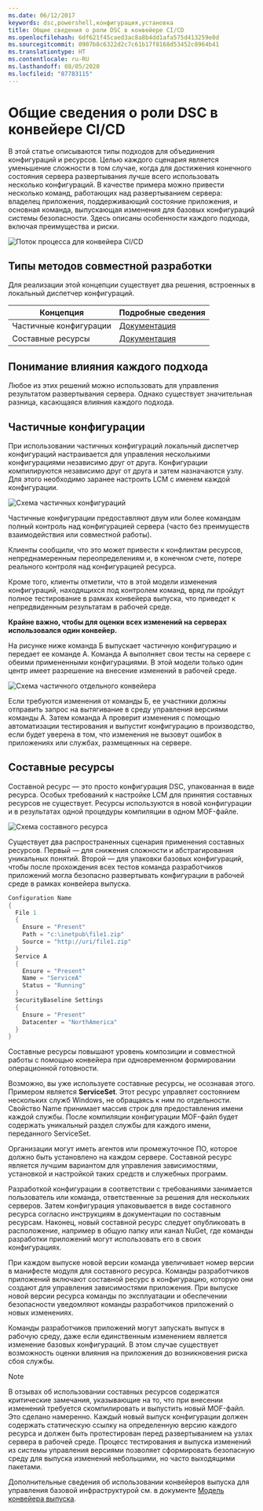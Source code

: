 ```yaml
---
ms.date: 06/12/2017
keywords: dsc,powershell,конфигурация,установка
title: Общие сведения о роли DSC в конвейере CI/CD
ms.openlocfilehash: 6df621f45caed3ac8a8b4dd1afa575d413259e0d
ms.sourcegitcommit: 0907b8c6322d2c7c61b17f8168d53452c8964b41
ms.translationtype: HT
ms.contentlocale: ru-RU
ms.lasthandoff: 08/05/2020
ms.locfileid: "87783115"
---
```

# <a name="understanding-dscs-role-in-a-cicd-pipeline"></a>Общие сведения о роли DSC в конвейере CI/CD

В этой статье описываются типы подходов для объединения конфигураций и ресурсов.
Целью каждого сценария является уменьшение сложности в том случае, когда для достижения конечного состояния сервера развертывания лучше всего использовать несколько конфигураций. В качестве примера можно привести несколько команд, работающих над развертыванием сервера: владелец приложения, поддерживающий состояние приложения, и основная команда, выпускающая изменения для базовых конфигураций системы безопасности. Здесь описаны особенности каждого подхода, включая преимущества и риски.

![Поток процесса для конвейера CI/CD](media/authoringAdvanced/Pipeline.jpg)

## <a name="types-of-collaborative-authoring-techniques"></a>Типы методов совместной разработки

Для реализации этой концепции существует два решения, встроенных в локальный диспетчер конфигураций.

|        Концепция         |                    Подробные сведения                     |
| ---------------------- | ----------------------------------------------------------- |
| Частичные конфигурации | [Документация](../pull-server/partialConfigs.md)           |
| Составные ресурсы    | [Документация](../resources/authoringResourceComposite.md) |

## <a name="understanding-the-impact-of-each-approach"></a>Понимание влияния каждого подхода

Любое из этих решений можно использовать для управления результатом развертывания сервера. Однако существует значительная разница, касающаяся влияния каждого подхода.

## <a name="partial-configurations"></a>Частичные конфигурации

При использовании частичных конфигураций локальный диспетчер конфигураций настраивается для управления несколькими конфигурациями независимо друг от друга. Конфигурации компилируются независимо друг от друга и затем назначаются узлу. Для этого необходимо заранее настроить LCM с именем каждой конфигурации.

![Схема частичных конфигураций](media/authoringAdvanced/PartialConfiguration.jpg)

Частичные конфигурации предоставляют двум или более командам полный контроль над конфигурацией сервера (часто без преимуществ взаимодействия или совместной работы).

Клиенты сообщили, что это может привести к конфликтам ресурсов, непреднамеренным переопределениям и, в конечном счете, потере реального контроля над конфигурацией ресурса.

Кроме того, клиенты отметили, что в этой модели изменения конфигураций, находящихся под контролем команд, вряд ли пройдут полное тестирование в рамках конвейера выпуска, что приведет к непредвиденным результатам в рабочей среде.

**Крайне важно, чтобы для оценки всех изменений на серверах использовался один конвейер.**

На рисунке ниже команда Б выпускает частичную конфигурацию и передает ее команде А. Команда А выполняет свои тесты на сервере с обеими примененными конфигурациями. В этой модели только один центр имеет разрешение на внесение изменений в рабочей среде.

![Схема частичного отдельного конвейера](media/authoringAdvanced/PartialSinglePipeline.jpg)

Если требуются изменения от команды Б, ее участники должны отправить запрос на вытягивание в среду управления версиями команды А. Затем команда А проверит изменения с помощью автоматизации тестирования и выпустит конфигурацию в производство, если будет уверена в том, что изменения не вызовут ошибок в приложениях или службах, размещенных на сервере.

## <a name="composite-resources"></a>Составные ресурсы

Составной ресурс — это просто конфигурация DSC, упакованная в виде ресурса. Особых требований к настройке LCM для принятия составных ресурсов не существует. Ресурсы используются в новой конфигурации и в результатах одной процедуры компиляции в одном MOF-файле.

![Схема составного ресурса](media/authoringAdvanced/CompositeResource.jpg)

Существует два распространенных сценария применения составных ресурсов. Первый — для снижения сложности и абстрагирования уникальных понятий. Второй — для упаковки базовых конфигураций, чтобы после прохождения всех тестов команда разработчиков приложений могла безопасно развертывать конфигурации в рабочей среде в рамках конвейера выпуска.

```PowerShell
Configuration Name
{
  File 1
  {
    Ensure = "Present"
    Path = "c:\inetpub\file1.zip"
    Source = "http://uri/file1.zip"
  }
  Service A
  {
    Ensure = "Present"
    Name = "ServiceA"
    Status = "Running"
  }
  SecurityBaseline Settings
  {
    Ensure = "Present"
    Datacenter = "NorthAmerica"
  }
}
```

Составные ресурсы повышают уровень композиции и совместной работы с помощью конвейера при одновременном формировании операционной готовности.

Возможно, вы уже используете составные ресурсы, не осознавая этого. Примером является **ServiceSet**.
Этот ресурс управляет состоянием нескольких служб Windows, не обращаясь к ним по отдельности. Свойство Name принимает массив строк для предоставления имени каждой службы. После компиляции конфигурации MOF-файл будет содержать уникальный раздел службы для каждого имени, переданного ServiceSet.

Организации могут иметь агентов или промежуточное ПО, которое должно быть установлено на каждом сервере. Составной ресурс является лучшим вариантом для управления зависимостями, установкой и настройкой таких средств и служебных программ.

Разработкой конфигурации в соответствии с требованиями занимается пользователь или команда, ответственные за решения для нескольких серверов. Затем конфигурация упаковывается в виде составного ресурса согласно инструкциям в документации по составным ресурсам. Наконец, новый составной ресурс следует опубликовать в расположение, например в общую папку или канал NuGet, где команды разработки приложений могут использовать его в своих конфигурациях.

При каждом выпуске новой версии команда увеличивает номер версии в манифесте модуля для составного ресурса. Команды разработчиков приложений включают составной ресурс в конфигурацию, которую они создают для управления зависимостями приложения. При выпуске новой версии ресурса команды по эксплуатации и обеспечении безопасности уведомляют команды разработчиков приложений о новых изменениях.

Команды разработчиков приложений могут запускать выпуск в рабочую среду, даже если единственным изменением является изменение базовых конфигураций.
В этом случае существует возможность оценки влияния на приложения до возникновения риска сбоя службы.

> [!NOTE]
> В отзывах об использовании составных ресурсов содержатся критические замечания, указывающие на то, что при внесении изменений требуется скомпилировать и выпустить новый MOF-файл. Это сделано намеренно. Каждый новый выпуск конфигурации должен содержать статическую ссылку на определенную версию каждого ресурса и должен быть протестирован перед развертыванием на узлах сервера в рабочей среде. Процесс тестирования и выпуска изменений из системы управления версиями позволяет сформировать безопасную среду для выпуска изменений небольшими, но часто выходящими пакетами.

Дополнительные сведения об использовании конвейеров выпуска для управления базовой инфраструктурой см. в документе [Модель конвейера выпуска](../further-reading/whitepapers.md).

